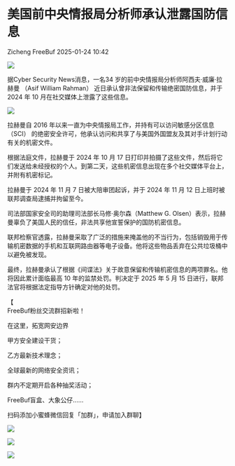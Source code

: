 #  美国前中央情报局分析师承认泄露国防信息   
Zicheng  FreeBuf   2025-01-24 10:42  
  
![](https://mmbiz.qpic.cn/mmbiz_gif/qq5rfBadR38jUokdlWSNlAjmEsO1rzv3srXShFRuTKBGDwkj4gvYy34iajd6zQiaKl77Wsy9mjC0xBCRg0YgDIWg/640?wx_fmt=gif&wxfrom=5&wx_lazy=1&tp=webp "")  
  
  
据Cyber Security News消息，一名34 岁的前中央情报局分析师阿西夫·威廉·拉赫曼 （Asif William Rahman） 近日承认曾非法保留和传输绝密国防信息，并于 2024 年 10 月在社交媒体上泄露了这些信息。  
  
  
![](https://mmbiz.qpic.cn/mmbiz_jpg/qq5rfBadR3icHfo0j6emVA5sfSCbLdDBNOHljB0HjEyJhvbdplichatDZ33pmB9jgpvG1kGOKibhHgVibaKicRTBnZQ/640?wx_fmt=jpeg&from=appmsg "")  
  
  
拉赫曼自 2016 年以来一直为中央情报局工作，并持有可以访问敏感分区信息 （SCI） 的绝密安全许可，他承认访问和共享了与美国外国盟友及其对手计划行动有关的机密文件。  
  
  
根据法庭文件，拉赫曼于 2024 年 10 月 17 日打印并拍摄了这些文件，然后将它们发送给未经授权的个人。到第二天，这些机密信息出现在多个社交媒体平台上，并附有机密标记。  
  
  
拉赫曼于 2024 年 11 月 7 日被大陪审团起诉，并于 2024 年 11 月 12 日上班时被联邦调查局逮捕并拘留至今。  
  
  
司法部国家安全司的助理司法部长马修·奥尔森（Matthew G. Olsen）表示，拉赫曼辜负了美国人民的信任，非法共享他宣誓保护的国防机密信息。  
  
  
联邦检察官透露，拉赫曼采取了广泛的措施来掩盖他的不当行为，包括销毁用于传输机密数据的手机和互联网路由器等电子设备。他将这些物品丢弃在公共垃圾桶中以避免被发现。  
  
  
最终，拉赫曼承认了根据《间谍法》关于故意保留和传输机密信息的两项罪名。他将因此累计面临最高 10 年的监禁处罚。判决定于 2025 年 5 月 15 日进行，联邦法官将根据法定指导方针确定对他的处罚。  
  
  
【  
FreeBuf粉丝交流群招新啦！  
  
在这里，拓宽网安边界  
  
甲方安全建设干货；  
  
乙方最新技术理念；  
  
全球最新的网络安全资讯；  
  
群内不定期开启各种抽奖活动；  
  
FreeBuf盲盒、大象公仔......  
  
扫码添加小蜜蜂微信回复「加群」，申请加入群聊】  
  
  
![](https://mmbiz.qpic.cn/mmbiz_jpg/qq5rfBadR3ich6ibqlfxbwaJlDyErKpzvETedBHPS9tGHfSKMCEZcuGq1U1mylY7pCEvJD9w60pWp7NzDjmM2BlQ/640?wx_fmt=other&wxfrom=5&wx_lazy=1&wx_co=1&retryload=2&tp=webp "")  
  
  
![](https://mmbiz.qpic.cn/mmbiz_png/qq5rfBadR3ic5icaZr7IGkVcd3DT6vXW4B4LOZ1M7YkTPhS1AT2DQJaicFjtCxt5BRO7p5AOJqvH3EJABCd0BFqYQ/640?wx_fmt=other&from=appmsg&wxfrom=5&wx_lazy=1&wx_co=1&tp=webp "")  
  
  
  
  
  
  
  
[](https://mp.weixin.qq.com/s?__biz=MjM5NjA0NjgyMA==&mid=2651253272&idx=1&sn=82468d927062b7427e3ca8a912cb2dc7&scene=21#wechat_redirect)  
  
![](https://mmbiz.qpic.cn/mmbiz_gif/qq5rfBadR3icF8RMnJbsqatMibR6OicVrUDaz0fyxNtBDpPlLfibJZILzHQcwaKkb4ia57xAShIJfQ54HjOG1oPXBew/640?wx_fmt=gif&wxfrom=5&wx_lazy=1&tp=webp "")  
  
